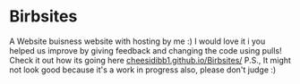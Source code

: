 # Birbsites
A Website buisness website with hosting by me :)
I would love it i you helped us improve by giving feedback and changing the code using pulls!
Check it out how its going here  [cheesidibb1.github.io/Birbsites/](cheesidibb1.github.io/Birbsites/) P.S., It might not look good because it's a work in progress also, please don't judge :)
